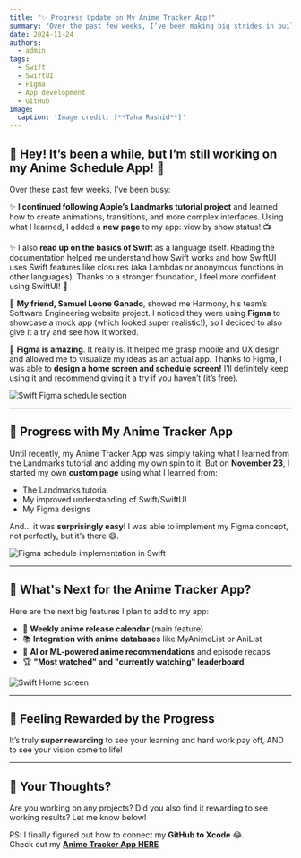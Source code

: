 ```yaml
---
title: "✨ Progress Update on My Anime Tracker App!"
summary: "Over the past few weeks, I’ve been making big strides in building my Anime Schedule App, from learning Swift to designing with Figma!"
date: 2024-11-24
authors:
  - admin
tags:
  - Swift
  - SwiftUI
  - Figma
  - App development
  - GitHub
image:
  caption: 'Image credit: [**Taha Rashid**]'
---
```

## 👋 Hey! It’s been a while, but I’m still working on my Anime Schedule App! 🎉  

Over these past few weeks, I’ve been busy:  

✨ **I continued following Apple’s Landmarks tutorial project** and learned how to create animations, transitions, and more complex interfaces. Using what I learned, I added a **new page** to my app: view by show status! 📺  

✨ I also **read up on the basics of Swift** as a language itself. Reading the documentation helped me understand how Swift works and how SwiftUI uses Swift features like closures (aka Lambdas or anonymous functions in other languages). Thanks to a stronger foundation, I feel more confident using SwiftUI! 💪  

🎨 **My friend, Samuel Leone Ganado**, showed me Harmony, his team’s Software Engineering website project. I noticed they were using **Figma** to showcase a mock app (which looked super realistic!), so I decided to also give it a try and see how it worked.  

🚀 **Figma is amazing**. It really is. It helped me grasp mobile and UX design and allowed me to visualize my ideas as an actual app. Thanks to Figma, I was able to **design a home screen and schedule screen!** I’ll definitely keep using it and recommend giving it a try if you haven’t (it’s free).  

![Swift Figma schedule section](images/figma-schedule.jpeg)

---

## 📅 Progress with My Anime Tracker App  

Until recently, my Anime Tracker App was simply taking what I learned from the Landmarks tutorial and adding my own spin to it. But on **November 23**, I started my own **custom page** using what I learned from:
- The Landmarks tutorial
- My improved understanding of Swift/SwiftUI
- My Figma designs

And… it was **surprisingly easy**! I was able to implement my Figma concept, not perfectly, but it’s there 😄. 

![Figma schedule implementation in Swift](images/swift-schedule-item.jpeg)

---

## 🎯 What's Next for the Anime Tracker App?

Here are the next big features I plan to add to my app:
- 📅 **Weekly anime release calendar** (main feature)
- 📚 **Integration with anime databases** like MyAnimeList or AniList
- 🤖 **AI or ML-powered anime recommendations** and episode recaps
- 🏆 **"Most watched" and "currently watching" leaderboard**

![Swift Home screen](images/swift-home.jpeg)

---

## 🎉 Feeling Rewarded by the Progress  

It’s truly **super rewarding** to see your learning and hard work pay off, AND to see your vision come to life!  

---

## 💬 Your Thoughts?  

Are you working on any projects? Did you also find it rewarding to see working results? Let me know below!  

PS: I finally figured out how to connect my **GitHub to Xcode** 😂.  
Check out my **[Anime Tracker App HERE](https://github.com/your-repository-link)**  